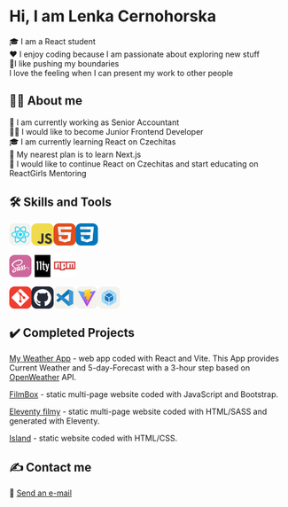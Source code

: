 <h1>Hi, I am Lenka Cernohorska</h1>

<div>🎓 I am a React student</div>
<div>❤ I enjoy coding because I am passionate about exploring new stuff</div>
<div>🔆I like pushing my boundaries</div>
<div>I love the feeling when I can present my work to other people</div>


## 🙋‍♀️ About me

<div>🏢 I am currently working as <bold>Senior Accountant</bold></div>
<div>👨‍💻 I would like to become <bold>Junior Frontend Developer</bold></div>
<div>🎓 I am currently learning React on <bold>Czechitas</bold></div>
<div>🎯 My nearest plan is to learn Next.js</div>
<div>🎯 I would like to continue React on Czechitas and start educating on <bold>ReactGirls Mentoring
</bold></div>


## 🛠️ Skills and Tools

<div style="display: flex">
    <img src="/img/React-Light.svg" alt="react-icon" width="40" height="40">
    <img src="/img/JavaScript.svg" alt="js-icon" width="40" height="40">
    <img src="/img/HTML.svg" alt="html-icon" width="40" height="40">
    <img src="/img/CSS.svg" alt="css-icon" width="40" height="40">
</div>

</br>

<div style="display: flex">
    <img src="/img/Sass.svg" alt="sass-icon" width="40" height="40">
    <img src="/img/eleventy.svg" alt="11ty-icon" width="40" height="40">
    <img src="/img/npm.svg" alt="npm-icon" width="40" height="40">
</div>

</br>

<div style="display: flex">
    <img src="/img/Git.svg" alt="git-icon" width="40" height="40">
    <img src="/img/Github-Dark.svg" alt="github-icon" width="40" height="40">
    <img src="/img/VSCode-Light.svg" alt="vscode-icon" width="40" height="40">
    <img src="/img/Vite-Light.svg" alt="vite-icon" width="40" height="40">
    <img src="/img/Webpack-Light.svg" alt="webpack-icon" width="40" height="40">
</div>


## :heavy_check_mark: Completed Projects

[My Weather App](https://lencina-weather-app.netlify.app/) - web app coded with React and Vite.
This App provides Current Weather and 5-day-Forecast with a 3-hour step based on <a href="https://openweathermap.org/api">OpenWeather</a> API.

[FilmBox](https://lencin-filmbox.netlify.app/) - static multi-page website coded with JavaScript and Bootstrap. 

[Eleventy filmy](https://lenciny-filmy.netlify.app/) - static multi-page website coded with HTML/SASS and generated with Eleventy. 

[Island](https://lenka-island.netlify.app/) - static website coded with HTML/CSS.


## ✍ Contact me

📧 [Send an e-mail](mailto:cernohorska.lc@gmail.com)
